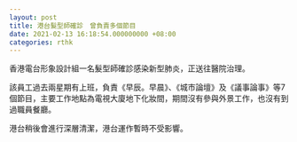 ```yaml
---
layout: post
title: 港台髮型師確診　曾負責多個節目
date: 2021-02-13 16:18:54.000000000 +08:00
categories: rthk
---
```


香港電台形象設計組一名髮型師確診感染新型肺炎，正送往醫院治理。

該員工過去兩星期有上班，負責《早辰。早晨》、《城市論壇》及《議事論事》等7個節目，主要工作地點為電視大廈地下化妝間，期間沒有參與外景工作，也沒有到過職員餐廳。

港台稍後會進行深層清潔，港台運作暫時不受影響。
